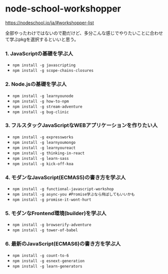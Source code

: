 # node-school-workshopper
https://nodeschool.io/ja/#workshopper-list

全部やったわけではないので勘だけど、多分こんな感じでやりたいことに合わせて学ぶpkgを選択するといいと思う。

### 1. JavaScriptの基礎を学ぶ人
- `npm install -g javascripting`
- `npm install -g scope-chains-closures`

### 2. Node.jsの基礎を学ぶ人
- `npm install -g learnyounode`
- `npm install -g how-to-npm`
- `npm install -g stream-adventure`
- `npm install -g bug-clinic`

### 3. フルスタックJavaScriptなWEBアプリケーションを作りたい人
- `npm install -g expressworks`
- `npm install -g learnyoumongo`
- `npm install -g learnyoureact`
- `npm install -g thinking-in-react`
- `npm install -g learn-sass`
- `npm install -g kick-off-koa`

### 4. モダンなJavaScript(ECMAS5)の書き方を学ぶ人
- `npm install -g functional-javascript-workshop`
- `npm install -g async-you #Promise学ぶなら飛ばしてもいいかも`
- `npm install -g promise-it-wont-hurt`

### 5. モダンなFrontend環境(builder)を学ぶ人
- `npm install -g browserify-adventure`
- `npm install -g tower-of-babel`

### 6. 最新のJavaScript(ECMAS6)の書き方を学ぶ人
- `npm install -g count-to-6`
- `npm install -g esnext-generation`
- `npm install -g learn-generators`
